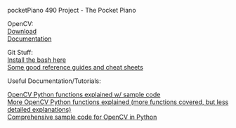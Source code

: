 pocketPiano
490 Project - The Pocket Piano
<p>
OpenCV:
<br>
<a href="http://opencv.org/downloads.html">Download</a> 
<br>
<a href="http://docs.opencv.org/2.4/doc/tutorials/introduction/table_of_content_introduction/table_of_content_introduction.html">Documentation</a>
</p>
<p>
Git Stuff:
<br>
<a href="https://git-scm.com/download/win">Install the bash here</a>
<br>
<a href="https://git-scm.com/docs">Some good reference guides and cheat sheets</a>
</p>
<p>
Useful Documentation/Tutorials:
<p>
<a href="http://docs.opencv.org/trunk/d2/d96/tutorial_py_table_of_contents_imgproc.html">OpenCV Python functions explained w/ sample code </a>
<br>
<a href="http://scipy.github.io/old-wiki/pages/Tentative_NumPy_Tutorial">More OpenCV Python functions explained (more functions covered, but less detailed explanations)</a>
<br>
<a href="http://scipy.github.io/old-wiki/pages/Numpy_Example_List">Comprehensive sample code for OpenCV in Python</a>
</p>
